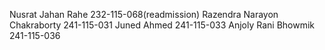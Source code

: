 
Nusrat Jahan Rahe            232-115-068(readmission)
Razendra Narayon Chakraborty 241-115-031
Juned Ahmed                  241-115-033
Anjoly Rani Bhowmik          241-115-036
